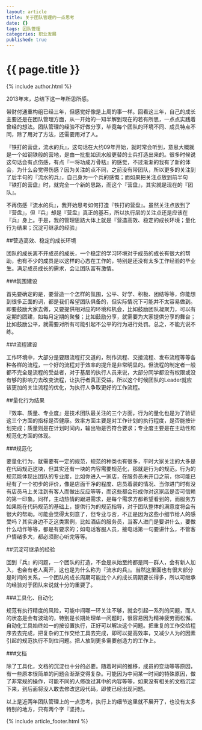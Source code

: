 ```yaml
---
layout: article
title: 关于团队管理的一点思考
date: {}
tags: 团队管理
categories: 职业发展
published: true
---
```


# {{ page.title }}

{% include author.html %}

2013年末，总结下这一年所思所感。

带财付通重构组已经三年，但感觉好像是上周的事一样。回看这三年，自己的成长主要还是在团队管理方面，从一开始的一知半解到现在的若有所思，一点点实践着曾经的想法。团队管理的经验不好做分享，毕竟每个团队的环境不同、成员特点不同，除了用对了方法，还需要用对了人。

『铁打的营盘，流水的兵』，这句话在大约09年开始，就时常会听到，意思大概就是一个如钢铁般的营地，是由一批批如流水般更替的士兵打造出来的。很多时候说这句话会有点伤感，有点『一将功成万骨枯』的感觉，不过渐渐的我有了新的体会，为什么会觉得伤感？因为关注的点不同，之前没有带团队，所以更多的关注到了后半句的『流水的兵』，自己身为一个兵的感慨；而如果把关注点放到前半句『铁打的营盘』时，就完全一个新的思路，而这个『营盘』，其实就是现在的『团队』。

不再伤感『流水的兵』，我开始思考如何打造『铁打的营盘』。虽然关注点放到了『营盘』，但『兵』却是『营盘』真正的基石，所以执行层的关注点还是应该在『兵』身上。于是，我的管理思路大体上就是『营造高效、稳定的成长环境；量化行为结果；沉淀可继承的经验』

##营造高效、稳定的成长环境

团队的成长离不开成员的成长，一个稳定的学习环境对于成员的成长有很大的帮助，也有不少的成员是以这样的心态在工作的，特别是还没有太多工作经验的毕业生。满足成员成长的需求，会让团队富有激情。

###氛围建设

首先要确定的是，要营造一个怎样的氛围，公平、好学、积极、团结等等，你能想到很多正面的词，都是我们希望团队俱备的，但实际情况下可能并不太容易做到。即要鼓励大家去做，又要提供相对应的环境和机会，比如鼓励团队凝聚力，可以有定期的团建，如每月定期的聚餐；比如鼓励分享，就需要为大家提供分享的舞台；比如鼓励公平，就需要对所有可能引起不公平的行为进行处罚。总之，不能光说不练。

###流程建设

工作环境中，大部分是要跟流程打交道的，制作流程、交接流程、发布流程等等各种各样的流程，一个好的流程对于效率的提升是非常明显的。但流程的制定者一般都不完全是流程的受益者，对于基层的执行人员来说，大部分同学都没有权限或没有够的影响力去改变流程，让执行者真正受益。所以这个时候团队的Leader就应该更加的关注流程的优化，为执行人争取更好的工作流程。

##量化行为结果

『效率、质量、专业度』是技术团队最关注的三个方面，行为的量化也是为了验证这三个方面的指标是否健康。效率方面主要是对工作计划的执行程度，是否能按计划完成；质量则是在计划时间内，输出物是否符合要求；专业度主要是在主动性和规范化方面的体现。

###规范化

要量化行为，就需要有一定的规范，规范的种类也有很多，平时大家关注的大多是在代码规范这块，但其实还有一块的内容需要规范化，那就是行为的规范。行为的规范能体现出团队的专业度，比如你进入一家店，在服务员未开口之前，你可能已经有了一个初步的评价，像是店面干净的程度、店员着装的情况、当你进门时有没有店员马上关注到有客人而做出反应等等，而这些都会形成你对这家店是否可信赖的第一印象。同样，主动热情的跟进需求，是每个需求方都希望看到的，而服务方如果能在代码规范的基础上，提供行为的规范指导，对于团队整体的满意度将会有很大的帮助。可能会觉得太刻意了，但专业与否，不正是因为这些小细节给人的感受吗？其实身边不乏这类案例，比如酒店的服务员，当客人进门是要讲什么，要做什么动作等等，都是有要求的；如电话客服人员，接电话第一句要讲什么，不管客户情绪多大，都必须耐心听完等等。

##沉淀可继承的经验

回到『兵』的问题，一个团队的打造，不会是从始至终都是同一群人，会有新人加入，也会有老人离开，这也是为什么称为『流水的兵』。当然这里面也有很大部分是时间的关系，一个团队的成长周期可能比个人的成长周期要长得多，所以可继承的经验对于团队来说就十分的重要了。

###工具化、自动化

规范有执行精度的风险，可能中间哪一环关注不够，就会引起一系列的问题，而人的状态是会有波动的，特别是长期处理单一问题时，很容易因为精神疲劳而松懈。自动化工具始终如一的按设置执行，正好可以解决这个问题。把重复的工作交给程序去去完成，把复杂的工作交给工具去完成，即可以提高效率，又减少人为的因素引起的规范执行不到位问题。把人放到更多需要创造力的工作上。

###文档

除了工具化，文档的沉淀也十分的必要。随着时间的推移，成员的变动等等原因，有一些原本很简单的问题会渐渐变得复杂。可能因为中间某一时间的特殊原因，做了非常规的操作，可能不同的人修改过其中的内容等等，如果没有相关的文档沉淀下来，到后面将没人敢去修改这段代码，即使已经出现问题。

以上是近两年团队管理上的一点思考，执行上的细节这里就不展开了，也没有太多特别的地方，只有两个字『坚持』。

{% include  article_footer.html %}